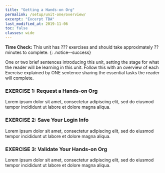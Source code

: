 ```yaml
---
title: "Getting a Hands-on Org"
permalink: /setup/unit-one/overview/
excerpt: "Excerpt TBA"
last_modified_at: 2019-11-06
toc: false
classes: wide
---
```


**Time Check:** This unit has ??? exercises and should take approximately ?? minutes to complete.
{: .notice--success}

One or two brief sentences introducing this unit, setting the stage for what the reader will be learning in this unit. Follow this with an overview of each Exercise explained by ONE sentence sharing the essential tasks the reader will complete.

### EXERCISE 1: Request a Hands-on Org
Lorem ipsum dolor sit amet, consectetur adipiscing elit, sed do eiusmod tempor incididunt ut labore et dolore magna aliqua.

### EXERCISE 2: Save Your Login Info
Lorem ipsum dolor sit amet, consectetur adipiscing elit, sed do eiusmod tempor incididunt ut labore et dolore magna aliqua.

### EXERCISE 3: Validate Your Hands-on Org
Lorem ipsum dolor sit amet, consectetur adipiscing elit, sed do eiusmod tempor incididunt ut labore et dolore magna aliqua.
